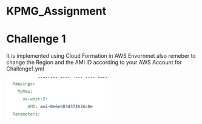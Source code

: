 # KPMG_Assignment
<h1> Challenge 1 </h1> 
It is implemented using Cloud Formation in AWS Envornmet also remeber to change the Region and the AMI ID according to your AWS Account for Challenge1.yml

![alt text](https://github.com/sarthakgupta005/KPMG_Assignment/blob/51ed3a7786b0f6cf473cce4003393a4ddd8dedac/Capture.PNG)
